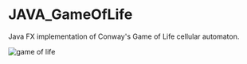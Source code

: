 # JAVA_GameOfLife
Java FX implementation of Conway's Game of Life cellular automaton.

![game of life](https://user-images.githubusercontent.com/81585628/177173252-598c4749-e52b-40bb-bad6-b98209ac0e66.jpg)
